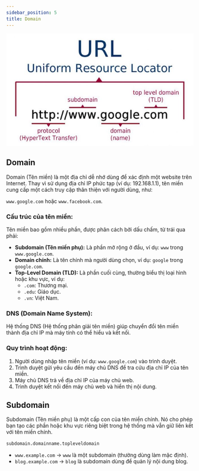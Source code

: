 ```yaml
---
sidebar_position: 5
title: Domain
---
```


![ex10](../images/ex10.jpg)

## Domain

Domain (Tên miền) là một địa chỉ dễ nhớ dùng để xác định một website trên Internet. Thay vì sử dụng địa chỉ IP phức tạp (ví dụ: 192.168.1.1), tên miền cung cấp một cách truy cập thân thiện với người dùng, như:

`www.google.com` hoặc `www.facebook.com`.

### Cấu trúc của tên miền:

Tên miền bao gồm nhiều phần, được phân cách bởi dấu chấm, từ trái qua phải:

- **Subdomain (Tên miền phụ):** Là phần mở rộng ở đầu, ví dụ: `www` trong `www.google.com`.
- **Domain chính:** Là tên chính mà người dùng chọn, ví dụ: `google` trong `google.com`.
- **Top-Level Domain (TLD):** Là phần cuối cùng, thường biểu thị loại hình hoặc khu vực, ví dụ:
  - `.com`: Thương mại.
  - `.edu`: Giáo dục.
  - `.vn`: Việt Nam.

### DNS (Domain Name System):

Hệ thống DNS (Hệ thống phân giải tên miền) giúp chuyển đổi tên miền thành địa chỉ IP mà máy tính có thể hiểu và kết nối.

### Quy trình hoạt động:

1.  Người dùng nhập tên miền (ví dụ: `www.google.com`) vào trình duyệt.
2.  Trình duyệt gửi yêu cầu đến máy chủ DNS để tra cứu địa chỉ IP của tên miền.
3.  Máy chủ DNS trả về địa chỉ IP của máy chủ web.
4.  Trình duyệt kết nối đến máy chủ web và hiển thị nội dung.

## Subdomain

Subdomain (Tên miền phụ) là một cấp con của tên miền chính. Nó cho phép bạn tạo các phần hoặc khu vực riêng biệt trong hệ thống mà vẫn giữ liên kết với tên miền chính.

```bash
subdomain.domainname.topleveldomain
```

- `www.example.com` → `www` là một subdomain (thường dùng làm mặc định).
- `blog.example.com` → `blog` là subdomain dùng để quản lý nội dung blog.
